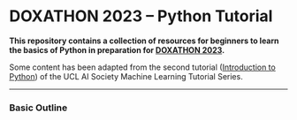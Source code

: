 # DOXATHON 2023 &ndash; Python Tutorial

**This repository contains a collection of resources for beginners to learn the basics of Python in preparation for [DOXATHON 2023](https://doxaai.com/doxathon).**

Some content has been adapted from the second tutorial ([Introduction to Python](https://github.com/UCLAIS/ml-tutorials-season-3/blob/main/week-2/1%20-%20Introduction%20to%20Python.ipynb)) of the UCL AI Society Machine Learning Tutorial Series.


----------------
### Basic Outline
